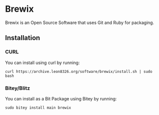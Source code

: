 # Brewix
Brewix is an Open Source Software that uses Git and Ruby for packaging. 
## Installation
### CURL
You can install using curl by running:
```
curl https://archive.leon8326.org/software/brewix/install.sh | sudo bash
```
### Bitey/Blitz
You can install as a Bit Package using Bitey by running:
```
sudo bitey install main brewix
```
